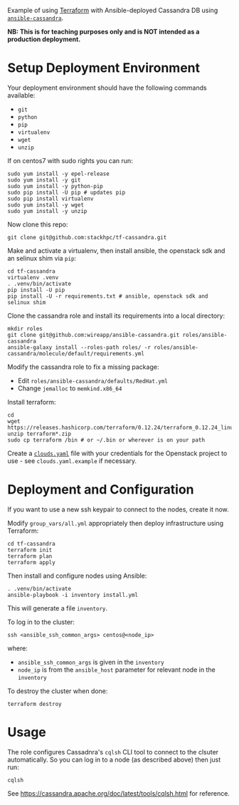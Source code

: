 Example of using [Terraform](https://www.terraform.io/) with Ansible-deployed Cassandra DB using [`ansible-cassandra`](https://github.com/wireapp/ansible-cassandra).

**NB: This is for teaching purposes only and is NOT intended as a production deployment.**

# Setup Deployment Environment

Your deployment environment should have the following commands available:
- `git`
- `python`
- `pip`
- `virtualenv`
- `wget`
- `unzip`

If on centos7 with sudo rights you can run:

```shell
sudo yum install -y epel-release
sudo yum install -y git
sudo yum install -y python-pip
sudo pip install -U pip # updates pip
sudo pip install virtualenv
sudo yum install -y wget
sudo yum install -y unzip
```

Now clone this repo:
```shell
git clone git@github.com:stackhpc/tf-cassandra.git
```

Make and activate a virtualenv, then install ansible, the openstack sdk and an selinux shim via `pip`:
```shell
cd tf-cassandra
virtualenv .venv
. .venv/bin/activate
pip install -U pip
pip install -U -r requirements.txt # ansible, openstack sdk and selinux shim
```

Clone the cassandra role and install its requirements into a local directory:
```shell
mkdir roles
git clone git@github.com:wireapp/ansible-cassandra.git roles/ansible-cassandra
ansible-galaxy install --roles-path roles/ -r roles/ansible-cassandra/molecule/default/requirements.yml
```

Modify the cassandra role to fix a missing package:
- Edit `roles/ansible-cassandra/defaults/RedHat.yml`
- Change `jemalloc` to `memkind.x86_64`

Install terraform:
```shell
cd
wget https://releases.hashicorp.com/terraform/0.12.24/terraform_0.12.24_linux_amd64.zip
unzip terraform*.zip
sudo cp terraform /bin # or ~/.bin or wherever is on your path
```

Create a [`clouds.yaml`](https://docs.openstack.org/openstacksdk/latest/user/config/configuration.html#config-files) file with your credentials for the Openstack project to use - see `clouds.yaml.example` if necessary.

# Deployment and Configuration

If you want to use a new ssh keypair to connect to the nodes, create it now.

Modify `group_vars/all.yml` appropriately then deploy infrastructure using Terraform:

```shell
cd tf-cassandra
terraform init
terraform plan
terraform apply
```

Then install and configure nodes using Ansible:
```shell
. .venv/bin/activate
ansible-playbook -i inventory install.yml
```

This will generate a file `inventory`.

To log in to the cluster:
```shell
ssh <ansible_ssh_common_args> centos@<node_ip>
```
where:
- `ansible_ssh_common_args` is given in the `inventory`
- `node_ip` is from the `ansible_host` parameter for relevant node in the `inventory`

To destroy the cluster when done:
```shell
terraform destroy
```

# Usage

The role configures Cassadnra's `cqlsh` CLI tool to connect to the clsuter automatically. So you can log in to a node (as described above) then just run:

    cqlsh

See https://cassandra.apache.org/doc/latest/tools/cqlsh.html for reference.
